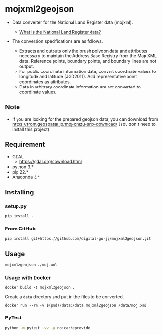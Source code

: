 # mojxml2geojson

- Data converter for the National Land Register data (mojxml).
  - [What is the National Land Register data?](https://data-gov.note.jp/n/n367f1e368d22#a12a292e-4301-4cf1-979f-74f3bef09999)

- The conversion specifications are as follows.
  - Extracts and outputs only the brush polygon data and attributes necessary to maintain the Address Base Registry from the Map XML data. Reference points, boundary points, and boundary lines are not output.
  - For public coordinate information data, convert coordinate values to longitude and latitude (JGD2011). Add representative point coordinates as attributes.
  - Data in arbitrary coordinate information are not converted to coordinate values.

## Note
- If you are looking for the prepared geojson data, you can download from https://front.geospatial.jp/moj-chizu-shp-download/ (You don't need to install this project)

## Requirement

- GDAL
  - https://gdal.org/download.html
- python 3.*
- pip 22.*
- Anaconda 3.*

## Installing

### setup.py

```bash
pip install .
```

### From GitHub

```bash
pip install git+https://github.com/digital-go-jp/mojxml2geojson.git
```

## Usage

```bash
mojxml2geojson ./moj.xml
```

### Usage with Docker

```
docker build -t mojxml2geojson .
```

Create a `data` directory and put in the files to be converted.

```
docker run --rm -v $(pwd)/data:/data mojxml2geojson /data/moj.xml 
```

### PyTest

```bash
python -m pytest -vv -p no:cacheprovide
```

